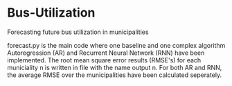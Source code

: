 # Bus-Utilization
Forecasting future bus utilization in municipalities

forecast.py is the main code where one baseline and one complex algorithm Autoregression (AR) and Recurrent Neural Network (RNN) have been implemented. The root mean square error results (RMSE's) for each municiality n is written in file with the name output n.
For both AR and RNN, the average RMSE over the municipalities have been calculated seperately.   

